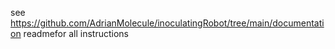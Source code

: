 see https://github.com/AdrianMolecule/inoculatingRobot/tree/main/documentation readmefor all instructions
